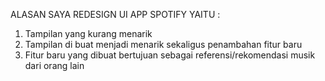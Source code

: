 ALASAN SAYA REDESIGN UI APP SPOTIFY YAITU :

1. Tampilan yang kurang menarik
2. Tampilan di buat menjadi menarik sekaligus penambahan fitur baru
3. Fitur baru yang dibuat bertujuan sebagai referensi/rekomendasi musik dari orang lain
